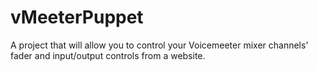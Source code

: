 # vMeeterPuppet

A project that will allow you to control your Voicemeeter mixer channels' fader and input/output controls from a website.